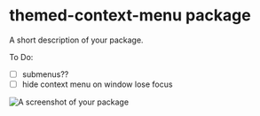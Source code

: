 # themed-context-menu package

A short description of your package.

To Do:

-   [ ] submenus??
-   [ ] hide context menu on window lose focus

![A screenshot of your package](https://f.cloud.github.com/assets/69169/2290250/c35d867a-a017-11e3-86be-cd7c5bf3ff9b.gif)
